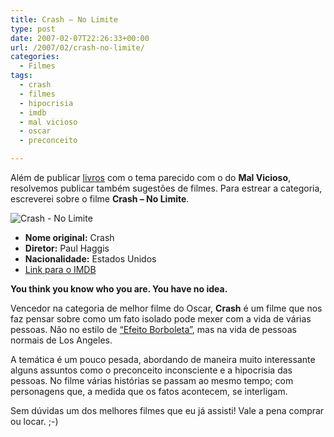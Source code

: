```yaml
---
title: Crash – No Limite
type: post
date: 2007-02-07T22:26:33+00:00
url: /2007/02/crash-no-limite/
categories:
  - Filmes
tags:
  - crash
  - filmes
  - hipocrisia
  - imdb
  - mal vicioso
  - oscar
  - preconceito

---
```

Além de publicar [livros][1] com o tema parecido com o do **Mal Vicioso**, resolvemos publicar também sugestões de filmes. Para estrear a categoria, escreverei sobre o filme **Crash – No Limite**.

<div class="imagemdireita">
  <img id="image109" src="https://i0.wp.com/tiagomadeira.com/wp-content/uploads/2007/01/crash.jpg?w=604" alt="Crash - No Limite" data-recalc-dims="1" />
</div>

  * **Nome original:** Crash
  * **Diretor:** Paul Haggis
  * **Nacionalidade:** Estados Unidos
  * [Link para o IMDB][2]

**You think you know who you are. You have no idea.**

Vencedor na categoria de melhor filme do Oscar, **Crash** é um filme que nos faz pensar sobre como um fato isolado pode mexer com a vida de várias pessoas. Não no estilo de [“Efeito Borboleta”][3], mas na vida de pessoas normais de Los Angeles.

A temática é um pouco pesada, abordando de maneira muito interessante alguns assuntos como o preconceito inconsciente e a hipocrisia das pessoas. No filme várias histórias se passam ao mesmo tempo; com personagens que, a medida que os fatos acontecem, se interligam.

Sem dúvidas um dos melhores filmes que eu já assisti! Vale a pena comprar ou locar. ;-)

 [1]: http://tiagomadeira.com/categorias/mal-vicioso/livros
 [2]: http://www.imdb.com/title/tt0375679/
 [3]: http://www.imdb.com/title/tt0289879/

